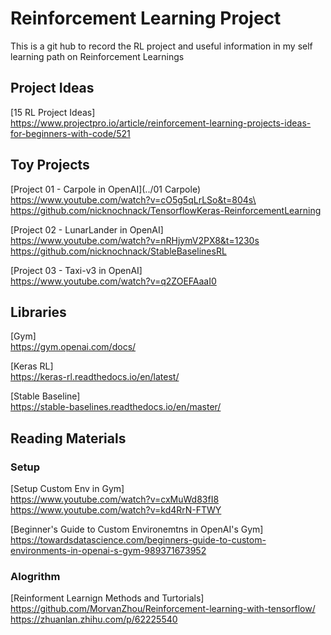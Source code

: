 # Reinforcement Learning Project
This is a git hub to record the RL project and useful information in my self learning path on Reinforcement Learnings

## Project Ideas
  [15 RL Project Ideas]\
  https://www.projectpro.io/article/reinforcement-learning-projects-ideas-for-beginners-with-code/521 

## Toy Projects
  [Project 01 - Carpole in OpenAI](../01 Carpole) \
  https://www.youtube.com/watch?v=cO5g5qLrLSo&t=804s\ \
  https://github.com/nicknochnack/TensorflowKeras-ReinforcementLearning

  [Project 02 - LunarLander in OpenAI]\
  https://www.youtube.com/watch?v=nRHjymV2PX8&t=1230s \
  https://github.com/nicknochnack/StableBaselinesRL

  [Project 03 - Taxi-v3 in OpenAI]\
  https://www.youtube.com/watch?v=q2ZOEFAaaI0

## Libraries
  [Gym]\
  https://gym.openai.com/docs/

  [Keras RL]\
  https://keras-rl.readthedocs.io/en/latest/

  [Stable Baseline]\
  https://stable-baselines.readthedocs.io/en/master/

## Reading Materials
### Setup
  [Setup Custom Env in Gym]\
  https://www.youtube.com/watch?v=cxMuWd83fI8 \
  https://www.youtube.com/watch?v=kd4RrN-FTWY

  [Beginner's Guide to Custom Environemtns in OpenAI's Gym]\
  https://towardsdatascience.com/beginners-guide-to-custom-environments-in-openai-s-gym-989371673952

### Alogrithm 
  [Reinforment Learnign Methods and Turtorials]\
  https://github.com/MorvanZhou/Reinforcement-learning-with-tensorflow/
  https://zhuanlan.zhihu.com/p/62225540

